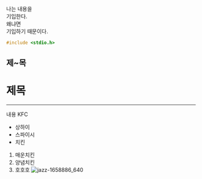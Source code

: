 나는 내용을<br/>
기입한다.<br/>
왜냐면<br/>
기입하기 때문이다.<br/>
```cpp
#include <stdio.h>
```
## 제~목
# 제목
---
내용 KFC
* 상하이
* 스파이시
* 치킨
1. 매운치킨
2. 양념치킨
3. 호호호
![jazz-1658886_640](https://github.com/boyoun-park/readme-123/assets/138539291/60e7af63-444f-4241-abd8-d786047cadfc)

